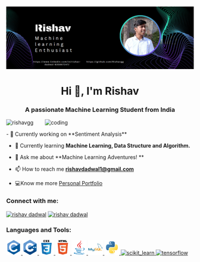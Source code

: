 ![logo](https://github.com/Rishavgg/Rishavgg/blob/main/banner.png)
<h1 align="center">Hi 👋, I'm Rishav</h1>
<h3 align="center">A passionate Machine Learning Student from India</h3>
<img align="right" alt="coding" width="400" src="https://media2.giphy.com/media/qgQUggAC3Pfv687qPC/giphy.gif">
<p align="left"> <img src="https://komarev.com/ghpvc/?username=rishavgg&label=Profile%20views&color=0e75b6&style=flat" alt="rishavgg" /> </p>
- 🔭 Currently working on **Sentiment Analysis**

- 🌱 Currently learning **Machine Learning, Data Structure and Algorithm.**

- 💬 Ask me about **Machine Learning Adventures! **

- 📫 How to reach me **rishavdadwal1@gmail.com**

- 💻Know me more  [Personal Portfolio](https://rishav01.netlify.app/)

<h3 align="left">Connect with me:</h3>
<p align="left">
<a href="https://linkedin.com/in/rishav dadwal" target="blank"><img align="center" src="https://raw.githubusercontent.com/rahuldkjain/github-profile-readme-generator/master/src/images/icons/Social/linked-in-alt.svg" alt="rishav dadwal" height="30" width="40" /></a>
<a href="https://kaggle.com/rishav dadwal" target="blank"><img align="center" src="https://raw.githubusercontent.com/rahuldkjain/github-profile-readme-generator/master/src/images/icons/Social/kaggle.svg" alt="rishav dadwal" height="30" width="40" /></a>
<!-- <a href="https://instagram.com/_rishav_0._.0" target="blank"><img align="center" src="https://raw.githubusercontent.com/rahuldkjain/github-profile-readme-generator/master/src/images/icons/Social/instagram.svg" alt="_rishav_0._.0" height="30" width="40" /></a>
</p>
 -->
<h3 align="left">Languages and Tools:</h3>
<p align="left"> <a href="https://www.cprogramming.com/" target="_blank" rel="noreferrer"> <img src="https://raw.githubusercontent.com/devicons/devicon/master/icons/c/c-original.svg" alt="c" width="40" height="40"/> </a> <a href="https://www.w3schools.com/cpp/" target="_blank" rel="noreferrer"> <img src="https://raw.githubusercontent.com/devicons/devicon/master/icons/cplusplus/cplusplus-original.svg" alt="cplusplus" width="40" height="40"/> </a> <a href="https://www.w3schools.com/css/" target="_blank" rel="noreferrer"> <img src="https://raw.githubusercontent.com/devicons/devicon/master/icons/css3/css3-original-wordmark.svg" alt="css3" width="40" height="40"/> </a> <a href="https://www.w3.org/html/" target="_blank" rel="noreferrer"> <img src="https://raw.githubusercontent.com/devicons/devicon/master/icons/html5/html5-original-wordmark.svg" alt="html5" width="40" height="40"/> </a> <a href="https://www.java.com" target="_blank" rel="noreferrer"> <img src="https://raw.githubusercontent.com/devicons/devicon/master/icons/java/java-original.svg" alt="java" width="40" height="40"/> </a> <a href="https://www.mysql.com/" target="_blank" rel="noreferrer"> <img src="https://raw.githubusercontent.com/devicons/devicon/master/icons/mysql/mysql-original-wordmark.svg" alt="mysql" width="40" height="40"/> </a> <a href="https://www.python.org" target="_blank" rel="noreferrer"> <img src="https://raw.githubusercontent.com/devicons/devicon/master/icons/python/python-original.svg" alt="python" width="40" height="40"/> </a> <a href="https://scikit-learn.org/" target="_blank" rel="noreferrer"> <img src="https://upload.wikimedia.org/wikipedia/commons/0/05/Scikit_learn_logo_small.svg" alt="scikit_learn" width="40" height="40"/> </a> <a href="https://www.tensorflow.org" target="_blank" rel="noreferrer"> <img src="https://www.vectorlogo.zone/logos/tensorflow/tensorflow-icon.svg" alt="tensorflow" width="40" height="40"/> </a> </p>
